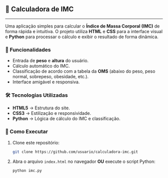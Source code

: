 
## 📌 Calculadora de IMC

---


Uma aplicação simples para calcular o **Índice de Massa Corporal (IMC)** de forma rápida e intuitiva.
O projeto utiliza **HTML** e **CSS** para a interface visual e **Python** para processar o cálculo e exibir o resultado de forma dinâmica.

### 🚀 Funcionalidades

* Entrada de **peso** e **altura** do usuário.
* Cálculo automático do IMC.
* Classificação de acordo com a tabela da **OMS** (abaixo do peso, peso normal, sobrepeso, obesidade, etc.).
* Interface amigável e responsiva.

### 🛠️ Tecnologias Utilizadas

* **HTML5** → Estrutura do site.
* **CSS3** → Estilização e responsividade.
* **Python** → Lógica de cálculo do IMC e classificação.



### 📂 Como Executar

1. Clone este repositório:

   ```bash
   git clone https://github.com/usuario/calculadora-imc.git
   ```
2. Abra o arquivo `index.html` no navegador **OU** execute o script Python:

   ```bash
   python imc.py
   ```

